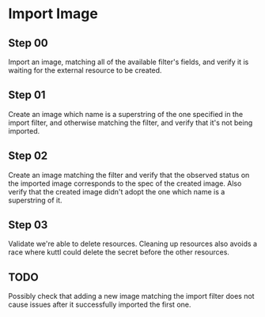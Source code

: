 # Import Image

## Step 00

Import an image, matching all of the available filter's fields, and verify it is waiting for the external resource to be created.

## Step 01

Create an image which name is a superstring of the one specified in the import filter, and otherwise matching the filter, and verify that it's not being imported.

## Step 02

Create an image matching the filter and verify that the observed status on the imported image corresponds to the spec of the created image.
Also verify that the created image didn't adopt the one which name is a superstring of it.

## Step 03

Validate we're able to delete resources.
Cleaning up resources also avoids a race where kuttl could delete the secret before the other resources.

## TODO

Possibly check that adding a new image matching the import filter does not cause issues after it successfully imported the first one.
